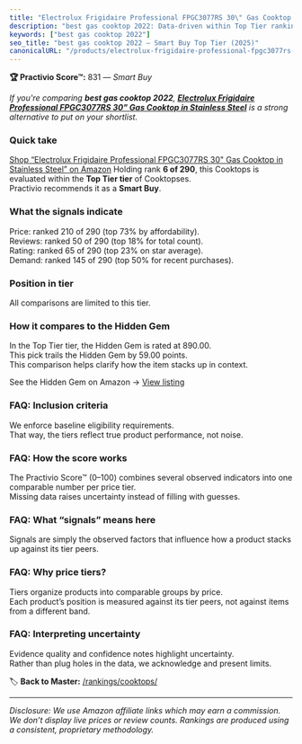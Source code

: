 ```yaml
---
title: "Electrolux Frigidaire Professional FPGC3077RS 30\" Gas Cooktop in Stainless Steel"
description: "best gas cooktop 2022: Data-driven within Top Tier ranking using the Practivio Score™. Positioned by quality, value, demand, findability, momentum."
keywords: ["best gas cooktop 2022"]
seo_title: "best gas cooktop 2022 — Smart Buy Top Tier (2025)"
canonicalURL: "/products/electrolux-frigidaire-professional-fpgc3077rs-30-gas-cooktop-in-stainless-steel-B014VTZNCA/"
---
```


**🏆 Practivio Score™:** 831 — _Smart Buy_


*If you're comparing **best gas cooktop 2022**, **[Electrolux Frigidaire Professional FPGC3077RS 30" Gas Cooktop in Stainless Steel](https://www.amazon.com/dp/B014VTZNCA?tag=practivio-20)** is a strong alternative to put on your shortlist.*
### Quick take
[Shop “Electrolux Frigidaire Professional FPGC3077RS 30" Gas Cooktop in Stainless Steel” on Amazon](https://www.amazon.com/dp/B014VTZNCA?tag=practivio-20)
Holding rank **6 of 290**, this Cooktops is evaluated within the **Top Tier tier** of Cooktopses.  
Practivio recommends it as a **Smart Buy**.

### What the signals indicate
Price: ranked 210 of 290 (top 73% by affordability).  
Reviews: ranked 50 of 290 (top 18% for total count).  
Rating: ranked 65 of 290 (top 23% on star average).  
Demand: ranked 145 of 290 (top 50% for recent purchases).

### Position in tier
All comparisons are limited to this tier.

### How it compares to the Hidden Gem
In the Top Tier tier, the Hidden Gem is rated at 890.00.  
This pick trails the Hidden Gem by 59.00 points.  
This comparison helps clarify how the item stacks up in context.  

See the Hidden Gem on Amazon → [View listing](https://www.amazon.com/dp/B09ZBF3856?tag=practivio-20)

### FAQ: Inclusion criteria
We enforce baseline eligibility requirements.  
That way, the tiers reflect true product performance, not noise.

### FAQ: How the score works
The Practivio Score™ (0–100) combines several observed indicators into one comparable number per price tier.  
Missing data raises uncertainty instead of filling with guesses.

### FAQ: What “signals” means here
Signals are simply the observed factors that influence how a product stacks up against its tier peers.

### FAQ: Why price tiers?
Tiers organize products into comparable groups by price.  
Each product’s position is measured against its tier peers, not against items from a different band.

### FAQ: Interpreting uncertainty
Evidence quality and confidence notes highlight uncertainty.  
Rather than plug holes in the data, we acknowledge and present limits.


🏷️ **Back to Master:** [/rankings/cooktops/](/rankings/cooktops/)

---
_Disclosure: We use Amazon affiliate links which may earn a commission. We don’t display live prices or review counts. Rankings are produced using a consistent, proprietary methodology._
